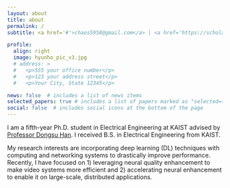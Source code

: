 ```yaml
---
layout: about
title: about
permalink: /
subtitle: <a href='#'>chaos5958@gmail.com</a> | <a href='https://scholar.google.com/citations?user=xi1Zy7MAAAAJ&hl=en'>Google Scholar</a> | <a href='assets/pdf/hyunho_cv.pdf'>CV</a>

profile:
  align: right
  image: hyunho_pic_v3.jpg
  # address: >
  #   <p>555 your office number</p>
  #   <p>123 your address street</p>
  #   <p>Your City, State 12345</p>

news: false  # includes a list of news items
selected_papers: true # includes a list of papers marked as "selected={true}"
social: false  # includes social icons at the bottom of the page
---
```


I am a fifth-year Ph.D. student in Electrical Engineering at KAIST advised by <a href='https://ina.kaist.ac.kr/~dongsuh/'>Professor Dongsu Han</a>.
I received B.S. in Electrical Engineering from KAIST. 

My research interests are incorporating deep learning (DL) techniques with computing and networking systems to drastically improve performance.
Recently, I have focused on 1) leveraging neural quality enhancement to make video systems more efficient and 2) accelerating neural enhancement to enable it on large-scale, distributed applications.


<!-- Write your biography here. Tell the world about yourself. Link to your favorite [subreddit](http://reddit.com). You can put a picture in, too. The code is already in, just name your picture `prof_pic.jpg` and put it in the `img/` folder.

Put your address / P.O. box / other info right below your picture. You can also disable any these elements by editing `profile` property of the YAML header of your `_pages/about.md`. Edit `_bibliography/papers.bib` and Jekyll will render your [publications page](/al-folio/publications/) automatically.

Link to your social media connections, too. This theme is set up to use [Font Awesome icons](http://fortawesome.github.io/Font-Awesome/) and [Academicons](https://jpswalsh.github.io/academicons/), like the ones below. Add your Facebook, Twitter, LinkedIn, Google Scholar, or just disable all of them. -->
